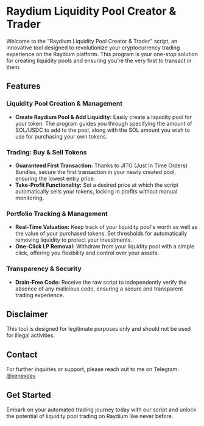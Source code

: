 # Raydium Liquidity Pool Creator & Trader

Welcome to the "Raydium Liquidity Pool Creator & Trader" script, an innovative tool designed to revolutionize your cryptocurrency trading experience on the Raydium platform. This program is your one-stop solution for creating liquidity pools and ensuring you're the very first to transact in them. 

## Features

### Liquidity Pool Creation & Management
- **Create Raydium Pool & Add Liquidity:** Easily create a liquidity pool for your token. The program guides you through specifying the amount of SOL/USDC to add to the pool, along with the SOL amount you wish to use for purchasing your own tokens.

### Trading: Buy & Sell Tokens
- **Guaranteed First Transaction:** Thanks to JITO (Just In Time Orders) Bundles, secure the first transaction in your newly created pool, ensuring the lowest entry price.
- **Take-Profit Functionality:** Set a desired price at which the script automatically sells your tokens, locking in profits without manual monitoring.

### Portfolio Tracking & Management
- **Real-Time Valuation:** Keep track of your liquidity pool's worth as well as the value of your purchased tokens. Set thresholds for automatically removing liquidity to protect your investments.
- **One-Click LP Removal:** Withdraw from your liquidity pool with a simple click, offering you flexibility and control over your assets.

### Transparency & Security
- **Drain-Free Code:** Receive the raw script to independently verify the absence of any malicious code, ensuring a secure and transparent trading experience.

## Disclaimer
This tool is designed for legitimate purposes only and should not be used for illegal activities. 

## Contact
For further inquiries or support, please reach out to me on Telegram: [@xenexdev](https://t.me/xenexdev)

## Get Started
Embark on your automated trading journey today with our script and unlock the potential of liquidity pool trading on Raydium like never before.